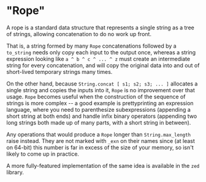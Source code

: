 "Rope"
======

A rope is a standard data structure that represents a single string as
a tree of strings, allowing concatenation to do no work up front.

That is, a string formed by many `Rope` concatenations followed by a `to_string` needs
only copy each input to the output once, whereas a string expression looking like
`a ^ b ^ c ^ ... ^ z` must create an intermediate string for every
concatenation, and will copy the original data into and out of short-lived
temporary strings many times.

On the other hand, because `String.concat [ s1; s2; s3; ... ]` allocates a single
string and copies the inputs into it, `Rope` is no improvement over that usage.
`Rope` becomes useful when the construction of the sequence of strings is more
complex -- a good example is prettyprinting an expression language, where you need to
parenthesize subexpressions (appending a short string at both ends) and handle infix
binary operators (appending two long strings both made up of many parts, with a short
string in between).

Any operations that would produce a `Rope` longer than `String.max_length` raise
instead. They are not marked with `_exn` on their names since (at least on 64-bit)
this number is far in excess of the size of your memory, so isn't likely to come up in
practice.

A more fully-featured implementation of the same idea is available in the `zed`
library.
